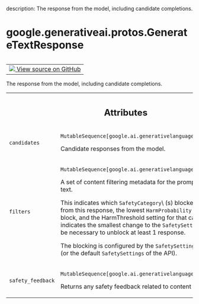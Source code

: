 description: The response from the model, including candidate completions.

<div itemscope itemtype="http://developers.google.com/ReferenceObject">
<meta itemprop="name" content="google.generativeai.protos.GenerateTextResponse" />
<meta itemprop="path" content="Stable" />
</div>

# google.generativeai.protos.GenerateTextResponse

<!-- Insert buttons and diff -->

<table class="tfo-notebook-buttons tfo-api nocontent" align="left">
<td>
  <a target="_blank" href="https://github.com/googleapis/google-cloud-python/tree/main/packages/google-ai-generativelanguage/google/ai/generativelanguage_v1beta/types/text_service.py#L188-L226">
    <img src="https://www.tensorflow.org/images/GitHub-Mark-32px.png" />
    View source on GitHub
  </a>
</td>
</table>



The response from the model, including candidate completions.

<!-- Placeholder for "Used in" -->




<!-- Tabular view -->
 <table class="responsive fixed orange">
<colgroup><col width="214px"><col></colgroup>
<tr><th colspan="2"><h2 class="add-link">Attributes</h2></th></tr>

<tr>
<td>

`candidates`<a id="candidates"></a>

</td>
<td>

`MutableSequence[google.ai.generativelanguage.TextCompletion]`

Candidate responses from the model.

</td>
</tr><tr>
<td>

`filters`<a id="filters"></a>

</td>
<td>

`MutableSequence[google.ai.generativelanguage.ContentFilter]`

A set of content filtering metadata for the prompt and
response text.

This indicates which ``SafetyCategory``\ (s) blocked a
candidate from this response, the lowest ``HarmProbability``
that triggered a block, and the HarmThreshold setting for
that category. This indicates the smallest change to the
``SafetySettings`` that would be necessary to unblock at
least 1 response.

The blocking is configured by the ``SafetySettings`` in the
request (or the default ``SafetySettings`` of the API).

</td>
</tr><tr>
<td>

`safety_feedback`<a id="safety_feedback"></a>

</td>
<td>

`MutableSequence[google.ai.generativelanguage.SafetyFeedback]`

Returns any safety feedback related to
content filtering.

</td>
</tr>
</table>



